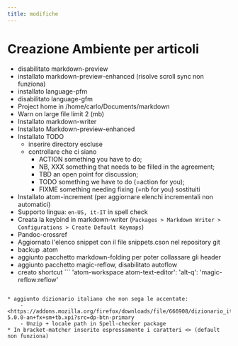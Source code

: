 ```yaml
---
title: modifiche
---
```

# Creazione Ambiente per articoli

* disabilitato markdown-preview
* installato markdown-preview-enhanced (risolve scroll sync non funziona)
* installato language-pfm
* disabilitato language-gfm
* Project home in /home/carlo/Documents/markdown
* Warn on large file limit 2 (mb)
* Installato markdown-writer 
* Installato Markdown-preview-enhanced
* Installato TODO
  - inserire directory escluse
  - controllare che ci siano
    - ACTION  something you have to do;
    - NB, XXX something that needs to be filled in the agreement;
    - TBD an open point for discussion;
    - TODO something we have to do (=action for you);
    - FIXME something needing fixing (=nb for you) sostituiti
* Installato atom-increment (per aggiornare elenchi incrementali non automatici)
* Supporto lingua: ``` en-US, it-IT ``` in spell check
* Creata la keybind in markdown-writer (`Packages > Markdown Writer > Configurations > Create Default Keymaps`)
* Pandoc-crossref
* Aggiornato l'elenco snippet con il file snippets.cson nel repository git
* backup .atom
* aggiunto pacchetto markdown-folding per poter collassare gli header
* aggiunto pacchetto magic-reflow, disabilitato autoflow
* creato shortcut  ```
'atom-workspace atom-text-editor':
'alt-q': 'magic-reflow:reflow'
```

* aggiunto dizionario italiano che non sega le accentate:
    - <https://addons.mozilla.org/firefox/downloads/file/666908/dizionario_italiano-5.0.0-an+fx+sm+tb.xpi?src=dp-btn-primary
    - Unzip + locale path in Spell-checker package
* In bracket-matcher inserito espressamente i caratteri <> (default non funziona)
